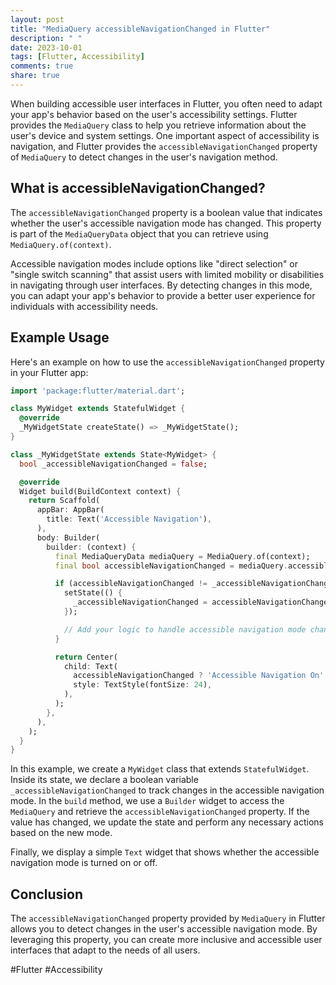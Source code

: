 ```yaml
---
layout: post
title: "MediaQuery accessibleNavigationChanged in Flutter"
description: " "
date: 2023-10-01
tags: [Flutter, Accessibility]
comments: true
share: true
---
```


When building accessible user interfaces in Flutter, you often need to adapt your app's behavior based on the user's accessibility settings. Flutter provides the `MediaQuery` class to help you retrieve information about the user's device and system settings. One important aspect of accessibility is navigation, and Flutter provides the `accessibleNavigationChanged` property of `MediaQuery` to detect changes in the user's navigation method.

## What is accessibleNavigationChanged?

The `accessibleNavigationChanged` property is a boolean value that indicates whether the user's accessible navigation mode has changed. This property is part of the `MediaQueryData` object that you can retrieve using `MediaQuery.of(context)`.

Accessible navigation modes include options like "direct selection" or "single switch scanning" that assist users with limited mobility or disabilities in navigating through user interfaces. By detecting changes in this mode, you can adapt your app's behavior to provide a better user experience for individuals with accessibility needs.

## Example Usage

Here's an example on how to use the `accessibleNavigationChanged` property in your Flutter app:

```dart
import 'package:flutter/material.dart';

class MyWidget extends StatefulWidget {
  @override
  _MyWidgetState createState() => _MyWidgetState();
}

class _MyWidgetState extends State<MyWidget> {
  bool _accessibleNavigationChanged = false;

  @override
  Widget build(BuildContext context) {
    return Scaffold(
      appBar: AppBar(
        title: Text('Accessible Navigation'),
      ),
      body: Builder(
        builder: (context) {
          final MediaQueryData mediaQuery = MediaQuery.of(context);
          final bool accessibleNavigationChanged = mediaQuery.accessibleNavigationChanged;

          if (accessibleNavigationChanged != _accessibleNavigationChanged) {
            setState(() {
              _accessibleNavigationChanged = accessibleNavigationChanged;
            });

            // Add your logic to handle accessible navigation mode changes
          }

          return Center(
            child: Text(
              accessibleNavigationChanged ? 'Accessible Navigation On' : 'Accessible Navigation Off',
              style: TextStyle(fontSize: 24),
            ),
          );
        },
      ),
    );
  }
}
```

In this example, we create a `MyWidget` class that extends `StatefulWidget`. Inside its state, we declare a boolean variable `_accessibleNavigationChanged` to track changes in the accessible navigation mode. In the `build` method, we use a `Builder` widget to access the `MediaQuery` and retrieve the `accessibleNavigationChanged` property. If the value has changed, we update the state and perform any necessary actions based on the new mode.

Finally, we display a simple `Text` widget that shows whether the accessible navigation mode is turned on or off.

## Conclusion

The `accessibleNavigationChanged` property provided by `MediaQuery` in Flutter allows you to detect changes in the user's accessible navigation mode. By leveraging this property, you can create more inclusive and accessible user interfaces that adapt to the needs of all users.

#Flutter #Accessibility